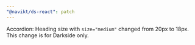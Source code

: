```yaml
---
"@navikt/ds-react": patch
---
```


Accordion: Heading size with `size="medium"` changed from 20px to 18px. This change is for Darkside only.
